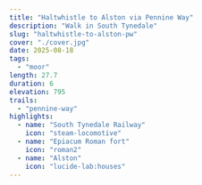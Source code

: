 ```yaml
---
title: "Haltwhistle to Alston via Pennine Way"
description: "Walk in South Tynedale"
slug: "haltwhistle-to-alston-pw"
cover: "./cover.jpg"
date: 2025-08-18
tags:
  - "moor"
length: 27.7
duration: 6
elevation: 795
trails:
  - "pennine-way"
highlights:
  - name: "South Tynedale Railway"
    icon: "steam-locomotive"
  - name: "Epiacum Roman fort"
    icon: "roman2"
  - name: "Alston"
    icon: "lucide-lab:houses"
---
```

